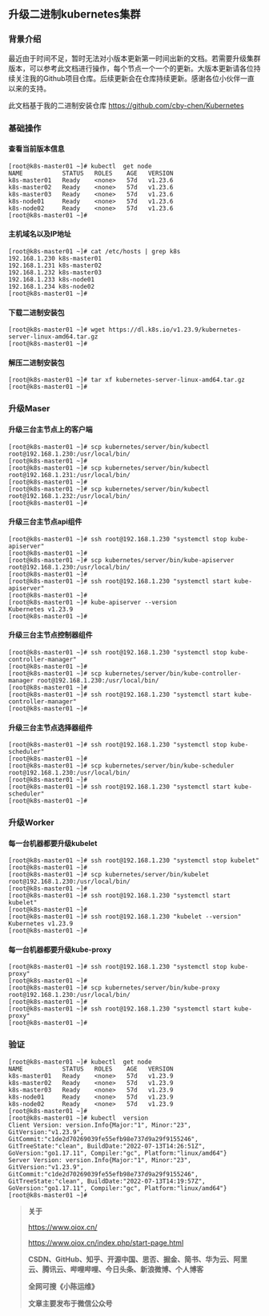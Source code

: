 

## 升级二进制kubernetes集群



### 背景介绍

最近由于时间不足，暂时无法对小版本更新第一时间出新的文档。若需要升级集群版本，可以参考此文档进行操作，每个节点一个一个的更新。大版本更新请各位持续关注我的Github项目仓库。后续更新会在仓库持续更新。感谢各位小伙伴一直以来的支持。

此文档基于我的二进制安装仓库 https://github.com/cby-chen/Kubernetes 



### 基础操作

#### 查看当前版本信息

```shell
[root@k8s-master01 ~]# kubectl  get node
NAME           STATUS   ROLES    AGE   VERSION
k8s-master01   Ready    <none>   57d   v1.23.6
k8s-master02   Ready    <none>   57d   v1.23.6
k8s-master03   Ready    <none>   57d   v1.23.6
k8s-node01     Ready    <none>   57d   v1.23.6
k8s-node02     Ready    <none>   57d   v1.23.6
[root@k8s-master01 ~]#
```



#### 主机域名以及IP地址

```shell
[root@k8s-master01 ~]# cat /etc/hosts | grep k8s
192.168.1.230 k8s-master01
192.168.1.231 k8s-master02
192.168.1.232 k8s-master03
192.168.1.233 k8s-node01
192.168.1.234 k8s-node02
[root@k8s-master01 ~]#
```



#### 下载二进制安装包

```shell
[root@k8s-master01 ~]# wget https://dl.k8s.io/v1.23.9/kubernetes-server-linux-amd64.tar.gz
[root@k8s-master01 ~]#
```



#### 解压二进制安装包

```shell
[root@k8s-master01 ~]# tar xf kubernetes-server-linux-amd64.tar.gz
[root@k8s-master01 ~]# 
```



### 升级Maser

#### 升级三台主节点上的客户端

```shell
[root@k8s-master01 ~]# scp kubernetes/server/bin/kubectl root@192.168.1.230:/usr/local/bin/
[root@k8s-master01 ~]#
[root@k8s-master01 ~]# scp kubernetes/server/bin/kubectl root@192.168.1.231:/usr/local/bin/
[root@k8s-master01 ~]#
[root@k8s-master01 ~]# scp kubernetes/server/bin/kubectl root@192.168.1.232:/usr/local/bin/
[root@k8s-master01 ~]#
```



#### 升级三台主节点api组件

```shell
[root@k8s-master01 ~]# ssh root@192.168.1.230 "systemctl stop kube-apiserver"
[root@k8s-master01 ~]#
[root@k8s-master01 ~]# scp kubernetes/server/bin/kube-apiserver root@192.168.1.230:/usr/local/bin/
[root@k8s-master01 ~]#
[root@k8s-master01 ~]# ssh root@192.168.1.230 "systemctl start kube-apiserver"
[root@k8s-master01 ~]#
[root@k8s-master01 ~]# kube-apiserver --version
Kubernetes v1.23.9
[root@k8s-master01 ~]#
```



#### 升级三台主节点控制器组件

```shell
[root@k8s-master01 ~]# ssh root@192.168.1.230 "systemctl stop kube-controller-manager"
[root@k8s-master01 ~]#
[root@k8s-master01 ~]# scp kubernetes/server/bin/kube-controller-manager root@192.168.1.230:/usr/local/bin/
[root@k8s-master01 ~]#
[root@k8s-master01 ~]# ssh root@192.168.1.230 "systemctl start kube-controller-manager"
[root@k8s-master01 ~]#
```



#### 升级三台主节点选择器组件

```shell
[root@k8s-master01 ~]# ssh root@192.168.1.230 "systemctl stop kube-scheduler"
[root@k8s-master01 ~]#
[root@k8s-master01 ~]# scp kubernetes/server/bin/kube-scheduler root@192.168.1.230:/usr/local/bin/
[root@k8s-master01 ~]#
[root@k8s-master01 ~]# ssh root@192.168.1.230 "systemctl start kube-scheduler"
[root@k8s-master01 ~]#
```



### 升级Worker

#### 每一台机器都要升级kubelet

```shell
[root@k8s-master01 ~]# ssh root@192.168.1.230 "systemctl stop kubelet"
[root@k8s-master01 ~]#
[root@k8s-master01 ~]# scp kubernetes/server/bin/kubelet root@192.168.1.230:/usr/local/bin/
[root@k8s-master01 ~]#
[root@k8s-master01 ~]# ssh root@192.168.1.230 "systemctl start kubelet"
[root@k8s-master01 ~]#
[root@k8s-master01 ~]# ssh root@192.168.1.230 "kubelet --version"
Kubernetes v1.23.9
[root@k8s-master01 ~]#
```



#### 每一台机器都要升级kube-proxy

```shell
[root@k8s-master01 ~]# ssh root@192.168.1.230 "systemctl stop kube-proxy"
[root@k8s-master01 ~]#
[root@k8s-master01 ~]# scp kubernetes/server/bin/kube-proxy root@192.168.1.230:/usr/local/bin/
[root@k8s-master01 ~]#
[root@k8s-master01 ~]# ssh root@192.168.1.230 "systemctl start kube-proxy"
[root@k8s-master01 ~]#
```



### 验证

```shell
[root@k8s-master01 ~]# kubectl  get node
NAME           STATUS   ROLES    AGE   VERSION
k8s-master01   Ready    <none>   57d   v1.23.9
k8s-master02   Ready    <none>   57d   v1.23.9
k8s-master03   Ready    <none>   57d   v1.23.9
k8s-node01     Ready    <none>   57d   v1.23.9
k8s-node02     Ready    <none>   57d   v1.23.9
[root@k8s-master01 ~]#
[root@k8s-master01 ~]# kubectl  version
Client Version: version.Info{Major:"1", Minor:"23", GitVersion:"v1.23.9", GitCommit:"c1de2d70269039fe55efb98e737d9a29f9155246", GitTreeState:"clean", BuildDate:"2022-07-13T14:26:51Z", GoVersion:"go1.17.11", Compiler:"gc", Platform:"linux/amd64"}
Server Version: version.Info{Major:"1", Minor:"23", GitVersion:"v1.23.9", GitCommit:"c1de2d70269039fe55efb98e737d9a29f9155246", GitTreeState:"clean", BuildDate:"2022-07-13T14:19:57Z", GoVersion:"go1.17.11", Compiler:"gc", Platform:"linux/amd64"}
[root@k8s-master01 ~]#
```



> **关于**
>
> https://www.oiox.cn/
>
> https://www.oiox.cn/index.php/start-page.html
>
> **CSDN、GitHub、知乎、开源中国、思否、掘金、简书、华为云、阿里云、腾讯云、哔哩哔哩、今日头条、新浪微博、个人博客**
>
> **全网可搜《小陈运维》**
>
> **文章主要发布于微信公众号**
